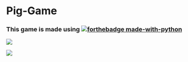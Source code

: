 # Pig-Game
### This game is made using [![forthebadge made-with-python](http://ForTheBadge.com/images/badges/made-with-python.svg)](https://www.python.org/)

![](https://github.com/aman-1998/Pig-Game/blob/master/images/Pig.PNG)


![](https://github.com/aman-1998/Pig-Game/blob/master/images/pig2.PNG)
